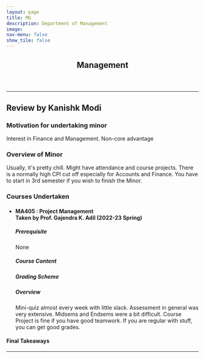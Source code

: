 ```yaml
---
layout: page
title: MG
description: Department of Management
image: 
nav-menu: false
show_tile: false
---
```


<!-- Main -->
<div id="main" class="alt">

<!-- One -->
<section id="one">
	<div class="inner">
		<header class="major">
			<h2>Management</h2>
		</header>

<!-- Content -->

<!--First review-->
<hr>
<h4></h4>
<p></p>
<h2>Review by Kanishk Modi</h2>
<h3>Motivation for undertaking minor</h3>
<p>Interest in Finance and Management. Non-core advantage</p>
<h3>Overview of Minor</h3>
<p>Usually, it's pretty chill. Might have attendance and course projects. There is a normally high CPI cut off especially for Accounts and Finance. You have to start in 3rd semester if you wish to finish the Minor.</p>

<h3>Courses Undertaken</h3>
	<ul>
	<li><h4>MA405 : Project Management
			<br>Taken by Prof. Gajendra K. Adil (2022-23 Spring)</h4>
			<h5>Prerequisite</h5>
			<p>None</p>
			<h5>Course Content</h5>
			<p></p>
			<h5>Grading Scheme</h5>
			<p>
			</p>
			<h5>Overview</h5>
			<p>Mini-quiz almost every week with little slack. Assessment in general was very extensive. Midsems and Endsems were a bit difficult. Course Project is fine if you have good teamwork. If you are regular with stuff, you can get good grades.</p>
			</li>					
	</ul>

<h4>Final Takeaways</h4>
<p></p>

<!--Second review-->
<hr>
